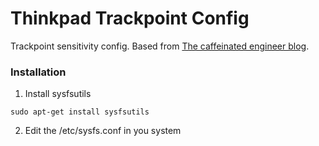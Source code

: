 # Thinkpad Trackpoint Config

Trackpoint sensitivity config. Based from  [The caffeinated engineer blog](https://kbroman.org/github_tutorial/pages/init.html).

### Installation
1. Install sysfsutils
```
sudo apt-get install sysfsutils
```
2. Edit the /etc/sysfs.conf in you system
